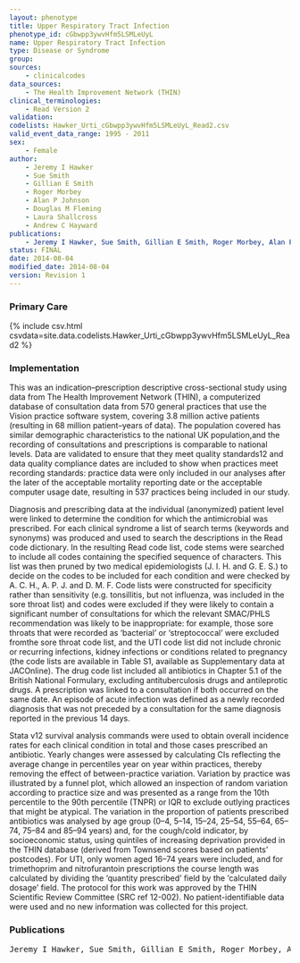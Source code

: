 ```yaml
---
layout: phenotype
title: Upper Respiratory Tract Infection
phenotype_id: cGbwpp3ywvHfm5LSMLeUyL
name: Upper Respiratory Tract Infection
type: Disease or Syndrome
group: 
sources: 
    - clinicalcodes 
data_sources:
    - The Health Improvement Network (THIN)
clinical_terminologies:
    - Read Version 2
validation:
codelists: Hawker_Urti_cGbwpp3ywvHfm5LSMLeUyL_Read2.csv
valid_event_data_range: 1995 - 2011
sex:
    - Female    
author:
    - Jeremy I Hawker
    - Sue Smith
    - Gillian E Smith
    - Roger Morbey
    - Alan P Johnson
    - Douglas M Fleming
    - Laura Shallcross
    - Andrew C Hayward    
publications:
    - Jeremy I Hawker, Sue Smith, Gillian E Smith, Roger Morbey, Alan P Johnson, Douglas M Fleming, Laura Shallcross, Andrew C Hayward, Trends in antibiotic prescribing in primary care for clinical syndromes subject to national recommendations to reduce antibiotic resistance, UK 1995–2011: analysis of a large database of primary care consultations. J Antimicrob Chemother, 69(3423-3430), 2014.
status: FINAL
date: 2014-08-04
modified_date: 2014-08-04
version: Revision 1
---
```



### Primary Care

{% include csv.html csvdata=site.data.codelists.Hawker_Urti_cGbwpp3ywvHfm5LSMLeUyL_Read2 %}

### Implementation

This was an indication–prescription descriptive cross-sectional study using data from The Health Improvement Network (THIN), a computerized database of consultation data from 570 general practices that use the Vision practice software system, covering 3.8 million active patients (resulting in 68 million patient–years of data). The population covered has similar demographic characteristics to the national UK population,and the recording of consultations and prescriptions is comparable to national levels. Data are validated to ensure that they meet quality standards12 and data quality compliance dates are included to show when practices meet recording standards: practice data were only included in our analyses after the later of the acceptable mortality reporting date or the acceptable computer usage date, resulting in 537 practices being included in our study.

Diagnosis and prescribing data at the individual (anonymized) patient level were linked to determine the condition for which the antimicrobial was prescribed. For each clinical syndrome a list of search terms (keywords and synonyms) was produced and used to search the descriptions in the Read code dictionary. In the resulting Read code list, code stems were searched to include all codes containing the specified sequence of characters. This list was then pruned by two medical epidemiologists (J. I. H. and G. E. S.) to decide on the codes to be included for each condition and were checked by A. C. H., A. P. J. and D. M. F. Code lists were constructed for specificity rather than sensitivity (e.g. tonsillitis, but not influenza, was included in the sore throat list) and codes were excluded if they were likely to contain a significant number of consultations for which the relevant SMAC/PHLS recommendation was likely to be inappropriate: for example, those sore throats that were recorded as ‘bacterial’ or ‘streptococcal’ were excluded fromthe sore throat code list, and the UTI code list did not include chronic or recurring infections, kidney infections or conditions related to pregnancy (the code lists are available in Table S1, available as Supplementary data at JACOnline). The drug code list included all antibiotics in Chapter 5.1 of the British National Formulary, excluding antituberculosis drugs and antileprotic drugs. A prescription was linked to a consultation if both occurred on the same date. An episode of acute infection was defined as a newly recorded diagnosis that was not preceded by a consultation for the same diagnosis reported in the previous 14 days.

Stata v12 survival analysis commands were used to obtain overall incidence rates for each clinical condition in total and those cases prescribed an antibiotic. Yearly changes were assessed by calculating CIs reflecting the average change in percentiles year on year within practices, thereby removing the effect of between-practice variation. Variation by practice was illustrated by a funnel plot, which allowed an inspection of random variation according to practice size and was presented as a range from the 10th percentile to the 90th percentile (TNPR) or IQR to exclude outlying practices that might be atypical. The variation in the proportion of patients prescribed antibiotics was analysed by age group (0–4, 5–14, 15–24, 25–54, 55–64, 65–74, 75–84 and 85–94 years) and, for the cough/cold indicator, by socioeconomic status, using quintiles of increasing deprivation provided in the THIN database (derived from Townsend scores based on patients’ postcodes). For UTI, only women aged 16–74 years were included, and for trimethoprim and nitrofurantoin prescriptions the course length was calculated by dividing the ‘quantity prescribed’ field by the ‘calculated daily dosage’ field. The protocol for this work was approved by the THIN Scientific Review Committee (SRC ref 12-002). No patient-identifiable data were used and no new information was collected for this project.

### Publications

<pre>
Jeremy I Hawker, Sue Smith, Gillian E Smith, Roger Morbey, Alan P Johnson, Douglas M Fleming, Laura Shallcross, Andrew C Hayward, Trends in antibiotic prescribing in primary care for clinical syndromes subject to national recommendations to reduce antibiotic resistance, UK 1995–2011: analysis of a large database of primary care consultations. J Antimicrob Chemother, 69(3423-3430), 2014.
</pre>